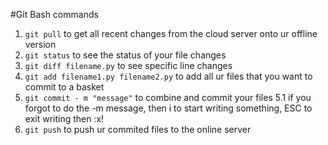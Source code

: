 #Git Bash commands

1. `git pull` to get all recent changes from the cloud server onto ur offline version
2. `git status` to see the status of your file changes
3. `git diff filename.py` to see specific line changes 
4. `git add filename1.py filename2.py` to add all ur files that you want to commit to a basket
5. `git commit - m "message"` to combine and commit your files
  5.1 if you forgot to do the -m message, then i to start writing something, ESC to exit writing then :x!
6. `git push` to push ur commited files to the online server
